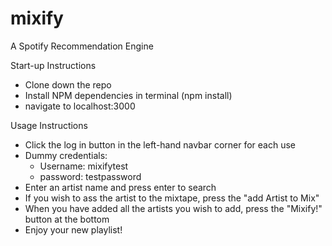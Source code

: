 # mixify
A Spotify Recommendation Engine

Start-up Instructions

- Clone down the repo 
- Install NPM dependencies in terminal (npm install)
- navigate to localhost:3000

Usage Instructions

- Click the log in button in the left-hand navbar corner for each use
- Dummy credentials: 
	- Username: mixifytest
	- password: testpassword
- Enter an artist name and press enter to search
- If you wish to ass the artist to the mixtape, press the "add Artist to Mix"
- When you have added all the artists you wish to add, press the "Mixify!" button at the bottom
- Enjoy your new playlist!
